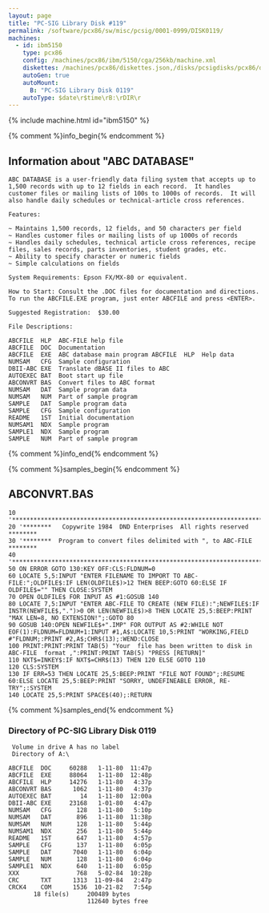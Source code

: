 ```yaml
---
layout: page
title: "PC-SIG Library Disk #119"
permalink: /software/pcx86/sw/misc/pcsig/0001-0999/DISK0119/
machines:
  - id: ibm5150
    type: pcx86
    config: /machines/pcx86/ibm/5150/cga/256kb/machine.xml
    diskettes: /machines/pcx86/diskettes.json,/disks/pcsigdisks/pcx86/diskettes.json
    autoGen: true
    autoMount:
      B: "PC-SIG Library Disk 0119"
    autoType: $date\r$time\rB:\rDIR\r
---
```


{% include machine.html id="ibm5150" %}

{% comment %}info_begin{% endcomment %}

## Information about "ABC DATABASE"

    ABC DATABASE is a user-friendly data filing system that accepts up to
    1,500 records with up to 12 fields in each record.  It handles
    customer files or mailing lists of 100s to 1000s of records.  It will
    also handle daily schedules or technical-article cross references.
    
    Features:
    
    ~ Maintains 1,500 records, 12 fields, and 50 characters per field
    ~ Handles customer files or mailing lists of up 1000s of records
    ~ Handles daily schedules, technical article cross references, recipe
    files, sales records, parts inventories, student grades, etc.
    ~ Ability to specify character or numeric fields
    ~ Simple calculations on fields
    
    System Requirements: Epson FX/MX-80 or equivalent.
    
    How to Start: Consult the .DOC files for documentation and directions.
    To run the ABCFILE.EXE program, just enter ABCFILE and press <ENTER>.
    
    Suggested Registration:  $30.00
    
    File Descriptions:
    
    ABCFILE  HLP  ABC-FILE help file
    ABCFILE  DOC  Documentation
    ABCFILE  EXE  ABC database main program ABCFILE  HLP  Help data
    NUMSAM   CFG  Sample configuration
    DBII-ABC EXE  Translate dBASE II files to ABC
    AUTOEXEC BAT  Boot start up file
    ABCONVRT BAS  Convert files to ABC format
    NUMSAM   DAT  Sample program data
    NUMSAM   NUM  Part of sample program
    SAMPLE   DAT  Sample program data
    SAMPLE   CFG  Sample configuration
    README   1ST  Initial documentation
    NUMSAM1  NDX  Sample program
    SAMPLE1  NDX  Sample program
    SAMPLE   NUM  Part of sample program
{% comment %}info_end{% endcomment %}

{% comment %}samples_begin{% endcomment %}

## ABCONVRT.BAS

```bas
10 '****************************************************************************
20 '********   Copywrite 1984  DND Enterprises  All rights reserved     ********
30 '********  Program to convert files delimited with ", to ABC-FILE    ********
40 '****************************************************************************
50 ON ERROR GOTO 130:KEY OFF:CLS:FLDNUM=0
60 LOCATE 5,5:INPUT "ENTER FILENAME TO IMPORT TO ABC-FILE:";OLDFILE$:IF LEN(OLDFILE$)>12 THEN BEEP:GOTO 60:ELSE IF OLDFILE$="" THEN CLOSE:SYSTEM
70 OPEN OLDFILE$ FOR INPUT AS #1:GOSUB 140
80 LOCATE 7,5:INPUT "ENTER ABC-FILE TO CREATE (NEW FILE):";NEWFILE$:IF INSTR(NEWFILE$,".")>0 OR LEN(NEWFILE$)>8 THEN LOCATE 25,5:BEEP:PRINT "MAX LEN=8, NO EXTENSION!";:GOTO 80
90 GOSUB 140:OPEN NEWFILE$+".IMP" FOR OUTPUT AS #2:WHILE NOT EOF(1):FLDNUM=FLDNUM+1:INPUT #1,A$:LOCATE 10,5:PRINT "WORKING,FIELD #"FLDNUM;:PRINT #2,A$;CHR$(13);:WEND:CLOSE
100 PRINT:PRINT:PRINT TAB(5) "Your  file has been written to disk in ABC-FILE  format ,":PRINT:PRINT TAB(5) "PRESS [RETURN]"
110 NXT$=INKEY$:IF NXT$=CHR$(13) THEN 120 ELSE GOTO 110
120 CLS:SYSTEM
130 IF ERR=53 THEN LOCATE 25,5:BEEP:PRINT "FILE NOT FOUND";:RESUME 60:ELSE LOCATE 25,5:BEEP:PRINT "SORRY, UNDEFINEABLE ERROR, RE-TRY";:SYSTEM
140 LOCATE 25,5:PRINT SPACE$(40);:RETURN
```

{% comment %}samples_end{% endcomment %}

### Directory of PC-SIG Library Disk 0119

     Volume in drive A has no label
     Directory of A:\

    ABCFILE  DOC     60288   1-11-80  11:47p
    ABCFILE  EXE     88064   1-11-80  12:48p
    ABCFILE  HLP     14276   1-11-80   4:37p
    ABCONVRT BAS      1062   1-11-80   4:37p
    AUTOEXEC BAT        14   1-11-80  12:00a
    DBII-ABC EXE     23168   1-01-80   4:47p
    NUMSAM   CFG       128   1-11-80   5:10p
    NUMSAM   DAT       896   1-11-80  11:38p
    NUMSAM   NUM       128   1-11-80   5:44p
    NUMSAM1  NDX       256   1-11-80   5:44p
    README   1ST       647   1-11-80   4:57p
    SAMPLE   CFG       137   1-11-80   6:05p
    SAMPLE   DAT      7040   1-11-80   6:04p
    SAMPLE   NUM       128   1-11-80   6:04p
    SAMPLE1  NDX       640   1-11-80   6:05p
    XXX                768   5-02-84  10:28p
    CRC      TXT      1313  11-09-84   2:47p
    CRCK4    COM      1536  10-21-82   7:54p
           18 file(s)     200489 bytes
                          112640 bytes free
